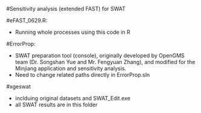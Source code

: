 #Sensitivity analysis (extended FAST) for SWAT

#eFAST_0629.R: 
- Running whole processes using this code in R

#ErrorProp: 
- SWAT preparation tool (console), originally developed by OpenGMS team (Dr. Songshan Yue and Mr. Fengyuan Zhang), and modified for the Minjiang application and sensitivity analysis.
- Need to change related paths directly in ErrorProp.sln 

#xgeswat
- inclduing original datasets and SWAT_Edit.exe
- all SWAT results are in this folder 
